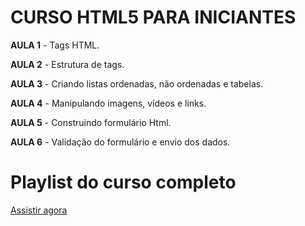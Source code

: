 # CURSO HTML5 PARA INICIANTES

**AULA 1** - Tags HTML.

**AULA 2** - Estrutura de tags.

**AULA 3** - Criando listas ordenadas, não ordenadas e tabelas.

**AULA 4** - Manipulando imagens, vídeos e links.

**AULA 5** - Construindo formulário Html.

**AULA 6** - Validação do formulário e envio dos dados.


# Playlist do curso completo

[Assistir agora](https://www.youtube.com/watch?v=qdBU1y_tBzs&list=PLvBM11bCvuL0flb9_disydfSAM4PDi2Mc)
